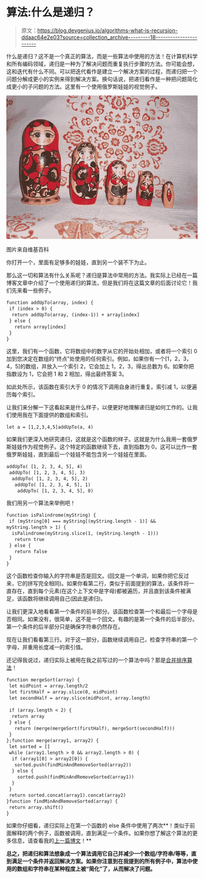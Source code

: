 # 算法:什么是递归？

> 原文：<https://blog.devgenius.io/algorithms-what-is-recursion-ddaac64e2e03?source=collection_archive---------18----------------------->

什么是递归？这不是一个真正的算法，而是一些算法中使用的方法！在计算机科学和所有编码领域，递归是一种为了解决问题而重复执行步骤的方法。你可能会想，这和迭代有什么不同。可以把迭代看作是建立一个解决方案的过程，而递归把一个问题分解成更小的实例来得到解决方案。换句话说，把递归看作是一种把问题简化成更小的子问题的方法。这里有一个使用俄罗斯娃娃的视觉例子。

![](img/1edbffa36a56e48873ed7587dddfbce4.png)

图片来自维基百科

你打开一个，里面有足够多的娃娃，直到另一个装不下为止。

那么这一切和算法有什么关系呢？递归是算法中常用的方法。我实际上已经在一篇博客文章中介绍了一个使用递归的算法，但是我们将在这篇文章的后面讨论它！我们先来看一些例子。

```
function addUpTo(array, index) {
 if (index > 0) {
  return addUpTo(array, (index-1)) + array[index]
 } else {
   return array[index]
 }
}
```

这里，我们有一个函数，它将数组中的数字从它的开始处相加，或者将一个索引 0 加到您决定在数组的“终点”处使用的任何索引。例如，如果你有一个[1，2，3，4，5]的数组，并放入一个索引 2，它会加上 1，2，3，得出总数为 6。如果你把指数设为 1，它会把 1 和 2 相加，得出最终答案 3。

如此处所示，该函数在索引大于 0 的情况下调用自身进行重复。索引减 1，以便遍历每个索引。

让我们来分解一下这看起来是什么样子，以便更好地理解递归是如何工作的。让我们使用我在下面提供的数组和索引。

```
let a = [1,2,3,4,5]addUpTo(a, 4)
```

如果我们更深入地研究递归，这就是这个函数的样子。这就是为什么我用一套俄罗斯娃娃作为视觉例子。这个特定的函数继续下去，直到指数为 0，这可以比作一套俄罗斯娃娃，直到最后一个娃娃不能包含另一个娃娃在里面。

```
addUpTo( [1, 2, 3, 4, 5], 4)
 addUpTo( [1, 2, 3, 4, 5], 3)
  addUpTo( [1, 2, 3, 4, 5], 2)
   addUpTo( [1, 2, 3, 4, 5], 1)
    addUpTo( [1, 2, 3, 4, 5], 0)
```

我们用另一个算法来举例吧！

```
function isPalindrome(myString) {
 if (myString[0] === myString[(myString.length - 1)] && myString.length > 1) {
  isPalindrome(myString.slice(1, (myString.length - 1)))
   return true
 } else {
   return false
 }
}
```

这个函数检查你输入的字符串是否是回文。(回文是一个单词，如果你把它反过来，它的拼写完全相同)。如果你看第二行，类似于前面提到的算法，该条件将一直存在，直到每个元素(在这个上下文中是字母)都被遍历，并且直到该条件被满足，该函数将继续调用自己(因此是递归)。

让我们更深入地看看第一个条件的前半部分。该函数检查第一个和最后一个字母是否相同。如果没有，很简单，这不是一个回文。有趣的是第一个条件的后半部分。第一个条件的后半部分只是确保字符串仍然存在。

现在让我们看看第三行。对于这一部分，函数继续调用自己，检查字符串的第一个字母，并重用长度减一的索引值。

还记得我说过，递归实际上被用在我之前写过的一个算法中吗？那是[合并排序算法](https://medium.com/@jonathan_wong/algorithms-merge-sort-638679180288)！

```
function mergeSort(array) {
 let midPoint = array.length/2
 let firstHalf = array.slice(0, midPoint)
 let secondHalf = array.slice(midPoint, array.length)

 if (array.length < 2) {
  return array
 } else {
   return (merge(mergeSort(firstHalf), mergeSort(secondHalf)))
 }
};function merge(array1, array2) {
 let sorted = []
 while (array1.length > 0 && array2.length > 0) {
  if (array1[0] > array2[0]) {
   sorted.push(findMinAndRemoveSorted(array2))
  } else {
    sorted.push(findMinAndRemoveSorted(array1))
  }
 }
 return sorted.concat(array1).concat(array2)
}function findMinAndRemoveSorted(array) {
 return array.shift()
}
```

如果你仔细看，递归实际上在第一个函数的 else 条件中使用了两次**！类似于前面解释的两个例子，函数被调用，直到满足一个条件。如果你想了解这个算法的更多信息，请查看我的[上一篇博文](https://medium.com/@jonathan_wong/algorithms-merge-sort-638679180288)！**

**总之，把递归和算法想象成一个算法调用它自己并减少一个数组/字符串/等等，直到满足一个条件并返回解决方案。如果你注意到在我提到的所有例子中，算法中使用的数组和字符串在某种程度上被“简化”了，从而解决了问题。**